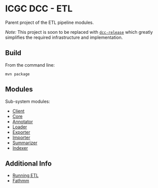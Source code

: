 ICGC DCC - ETL
===

Parent project of the ETL pipeline modules. 

*Note:* This project is soon to be replaced with [`dcc-release`](https://github.com/icgc-dcc/dcc-release) which greatly simplifies the required infrastructure and implementation.

Build
---

From the command line:

	mvn package

Modules
---

Sub-system modules:

- [Client](dcc-etl-client/README.md)
- [Core](dcc-etl-core/README.md)
- [Annotator](dcc-etl-annotator/README.md)
- [Loader](dcc-etl-loader/README.md)
- [Exporter](dcc-etl-exporter/README.md)
- [Importer](dcc-etl-importer/README.md)
- [Summarizer](dcc-etl-summarizer/README.md)
- [Indexer](dcc-etl-indexer/README.md)

Additional Info
---
- [Running ETL](ETL.md)
- [Fathmm](Fathmm.md)
